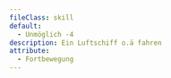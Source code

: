 ```yaml
---
fileClass: skill
default:
  - Unmöglich -4
description: Ein Luftschiff o.ä fahren
attribute:
  - Fortbewegung
---
```

